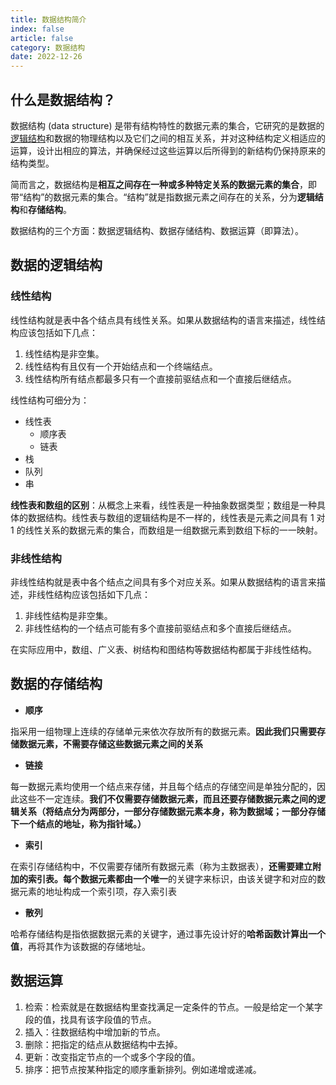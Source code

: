 ```yaml
---
title: 数据结构简介
index: false
article: false
category: 数据结构
date: 2022-12-26
---
```


## 什么是数据结构？

数据结构 (data structure) 是带有结构特性的数据元素的集合，它研究的是数据的[逻辑结构](https://baike.baidu.com/item/逻辑结构/9663235)和数据的物理结构以及它们之间的相互关系，并对这种结构定义相适应的运算，设计出相应的算法，并确保经过这些运算以后所得到的新结构仍保持原来的结构类型。

简而言之，数据结构是**相互之间存在一种或多种特定关系的数据元素的集合**，即带“结构”的数据元素的集合。“结构”就是指数据元素之间存在的关系，分为**逻辑结构**和**存储结构**。

数据结构的三个方面：数据逻辑结构、数据存储结构、数据运算（即算法）。

## 数据的逻辑结构

### 线性结构

线性结构就是表中各个结点具有线性关系。如果从数据结构的语言来描述，线性结构应该包括如下几点：

1. 线性结构是非空集。
2. 线性结构有且仅有一个开始结点和一个终端结点。
3. 线性结构所有结点都最多只有一个直接前驱结点和一个直接后继结点。

线性结构可细分为：


- 线性表
  - 顺序表
  - 链表
- 栈
- 队列
- 串

**线性表和数组的区别**：从概念上来看，线性表是一种抽象数据类型；数组是一种具体的数据结构。线性表与数组的逻辑结构是不一样的，线性表是元素之间具有 1 对 1 的线性关系的数据元素的集合，而数组是一组数据元素到数组下标的一一映射。

### 非线性结构

非线性结构就是表中各个结点之间具有多个对应关系。如果从数据结构的语言来描述，非线性结构应该包括如下几点：

1. 非线性结构是非空集。
2. 非线性结构的一个结点可能有多个直接前驱结点和多个直接后继结点。

在实际应用中，数组、广义表、树结构和图结构等数据结构都属于非线性结构。

## 数据的存储结构

* **顺序**

指采用一组物理上连续的存储单元来依次存放所有的数据元素。**因此我们只需要存储数据元素，不需要存储这些数据元素之间的关系**

* **链接**

每一数据元素均使用一个结点来存储，并且每个结点的存储空间是单独分配的，因此这些不一定连续。**我们不仅需要存储数据元素，而且还要存储数据元素之间的逻辑关系（将结点分为两部分，一部分存储数据元素本身，称为数据域；一部分存储下一个结点的地址，称为指针域。）**

* **索引**

在索引存储结构中，不仅需要存储所有数据元素（称为主数据表），**还需要建立附加的索引表。**每个数据元素都由一个**唯一**的关键字来标识，由该关键字和对应的数据元素的地址构成一个索引项，存入索引表

* **散列**

哈希存储结构是指依据数据元素的关键字，通过事先设计好的**哈希函数计算出一个值**，再将其作为该数据的存储地址。

## 数据运算

1. 检索：检索就是在数据结构里查找满足一定条件的节点。一般是给定一个某字段的值，找具有该字段值的节点。
2. 插入：往数据结构中增加新的节点。
3. 删除：把指定的结点从数据结构中去掉。
4. 更新：改变指定节点的一个或多个字段的值。
5. 排序：把节点按某种指定的顺序重新排列。例如递增或递减。